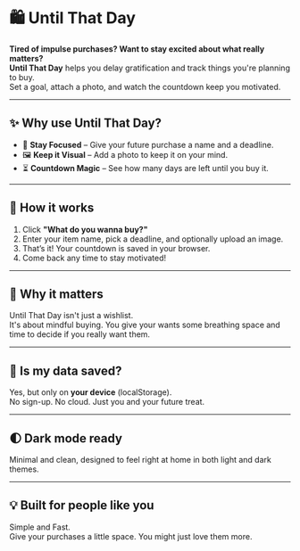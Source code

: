 # 🛍️ Until That Day

**Tired of impulse purchases? Want to stay excited about what really matters?**  
**Until That Day** helps you delay gratification and track things you're planning to buy.  
Set a goal, attach a photo, and watch the countdown keep you motivated.

---

## ✨ Why use Until That Day?

- 🎯 **Stay Focused** – Give your future purchase a name and a deadline.
- 🖼️ **Keep it Visual** – Add a photo to keep it on your mind.
- ⏳ **Countdown Magic** – See how many days are left until you buy it.

---

## 🚀 How it works

1. Click **"What do you wanna buy?"**
2. Enter your item name, pick a deadline, and optionally upload an image.
3. That’s it! Your countdown is saved in your browser.
4. Come back any time to stay motivated!

---

## 🧠 Why it matters

Until That Day isn't just a wishlist.  
It's about mindful buying. You give your wants some breathing space and time to decide if you really want them.

---

## 💾 Is my data saved?

Yes, but only on **your device** (localStorage).  
No sign-up. No cloud. Just you and your future treat.

---

## 🌓 Dark mode ready

Minimal and clean, designed to feel right at home in both light and dark themes.

---

## 💡 Built for people like you

Simple and Fast.  
Give your purchases a little space. You might just love them more.
